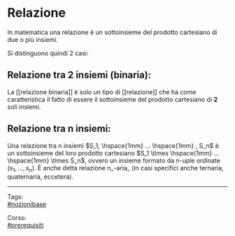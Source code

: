 # Relazione
<div class="importante">In matematica una relazione è un sottoinsieme del prodotto cartesiano di due o più insiemi.</div>

Si distinguono quindi 2 casi:

## Relazione tra 2 insiemi (binaria):
La [[relazione binaria]] è solo un tipo di [[relazione]] che ha come caratteristica il fatto di essere il sottoinsieme del prodotto cartesiano di **2** soli insiemi.

## Relazione tra n insiemi:
Una relazione tra n insiemi $S_1, \hspace{1mm} ... \hspace{1mm} , S_n$ è un sottoinsieme del loro prodotto cartesiano $S_1 \times \hspace{1mm} ... \hspace{1mm} \times S_n$, ovvero un insieme formato da n-uple ordinate $(s_1, ..., s_n)$. È anche detta relazione n_-aria_ (in casi specifici anche ternaria, quaternaria, eccetera).
***
Tags:  
[#nozionibase](app://obsidian.md/index.html#nozionibase)

Corso:  
[#prerequisiti](app://obsidian.md/index.html#prerequisiti)